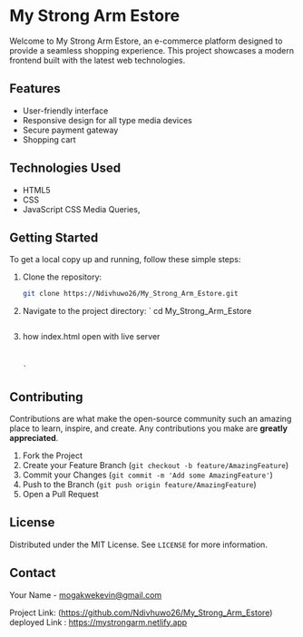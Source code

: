 # My Strong Arm Estore

Welcome to My Strong Arm Estore, an e-commerce platform designed to provide a seamless shopping experience. This project showcases a modern frontend built with the latest web technologies.

## Features

- User-friendly interface
- Responsive design for all type media devices
- Secure payment gateway
- Shopping cart 

## Technologies Used
- HTML5
- CSS
- JavaScript 
 CSS Media Queries,

## Getting Started

To get a local copy up and running, follow these simple steps:

1. Clone the repository:
   ```sh
   git clone https://Ndivhuwo26/My_Strong_Arm_Estore.git
   ```
2. Navigate to the project directory:
   `
   cd My_Strong_Arm_Estore
   ```
3. how
  index.html
open with live server
   ```


   `
## Contributing

Contributions are what make the open-source community such an amazing place to learn, inspire, and create. Any contributions you make are **greatly appreciated**.

1. Fork the Project
2. Create your Feature Branch (`git checkout -b feature/AmazingFeature`)
3. Commit your Changes (`git commit -m 'Add some AmazingFeature'`)
4. Push to the Branch (`git push origin feature/AmazingFeature`)
5. Open a Pull Request

## License

Distributed under the MIT License. See `LICENSE` for more information.

## Contact

Your Name - mogakwekevin@gmail.com

Project Link: (https://github.com/Ndivhuwo26/My_Strong_Arm_Estore)
deployed Link  : https://mystrongarm.netlify.app
